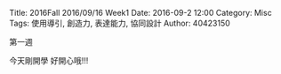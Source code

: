 Title: 2016Fall 2016/09/16 Week1 
Date: 2016-09-2 12:00
Category: Misc
Tags: 使用導引, 創造力, 表達能力, 協同設計
Author: 40423150


 第一週

 今天剛開學 好開心哦!!!
 